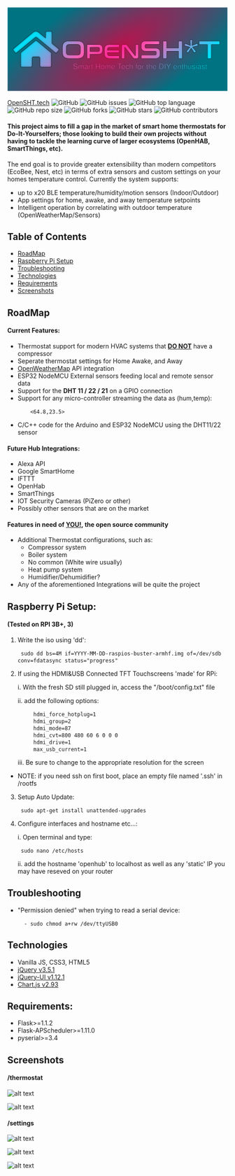 ![alt text](https://github.com/OpenSHT/SmartHub/blob/master/resources/header_tall.png?raw=true)

[OpenSHT.tech](https://opensht.tech/)
![GitHub](https://img.shields.io/github/license/OpenSHT/SmartHub?color=blue)
![GitHub issues](https://img.shields.io/github/issues/OpenSHT/SmartHub)
![GitHub top language](https://img.shields.io/github/languages/top/OpenSHT/SmartHub)
![GitHub repo size](https://img.shields.io/github/repo-size/OpenSHT/SmartHub)
![GitHub forks](https://img.shields.io/github/forks/OpenSHT/SmartHub?style=social)
![GitHub stars](https://img.shields.io/github/stars/OpenSHT/SmartHub?style=social)
![GitHub contributors](https://img.shields.io/github/contributors/OpenSHT/SmartHub)

<h4>This project aims to fill a gap in the market of smart home thermostats for Do-It-Yourselfers; those looking to build their own projects without having to tackle the learning curve of larger ecosystems (OpenHAB, SmartThings, etc).</h4>

<p>The end goal is to provide greater extensibility than modern competitors (EcoBee, Nest, etc) in terms of extra sensors and custom settings on your homes temperature control. Currently the system supports:</p>

<ul>
	<li>up to x20 BLE temperature/humidity/motion sensors (Indoor/Outdoor)</li>
	<li>App settings for home, awake, and away temperature setpoints</li>
	<li>Intelligent operation by correlating with outdoor temperature (OpenWeatherMap/Sensors)</li>
</ul>


## Table of Contents

* [RoadMap](https://github.com/OpenSHT/SmartHub#roadmap)
* [Raspberry Pi Setup](https://github.com/OpenSHT/SmartHub#raspberry-pi-setup)
* [Troubleshooting](https://github.com/OpenSHT/SmartHub#troubleshooting)
* [Technologies](https://github.com/OpenSHT/SmartHub#technologies)
* [Requirements](https://github.com/OpenSHT/SmartHub#requirements)
* [Screenshots](https://github.com/OpenSHT/SmartHub#screenshots)

## RoadMap
#### Current Features:
<ul>
    <li>Thermostat support for modern HVAC systems that <u><b>DO NOT</b></u> have a compressor</li>
    <li>Seperate thermostat settings for Home Awake, and Away</li>
    <li><a href="https://openweathermap.org/">OpenWeatherMap</a> API integration</li>
    <li>ESP32 NodeMCU External sensors feeding local and remote sensor data</li>
    <li>Support for the <b>DHT 11 / 22 / 21</b> on a GPIO connection</li>
    <li>Support for any micro-controller streaming the data as (hum,temp):</li>
    
        <64.8,23.5>
   <li>C/C++ code for the Arduino and ESP32 NodeMCU using the DHT11/22 sensor</li>
</ul>

#### Future Hub Integrations:
<ul>
    <li>Alexa API</li>
    <li>Google SmartHome</li>
    <li>IFTTT</li>
    <li>OpenHab</li>
    <li>SmartThings</li>
    <li>IOT Security Cameras (PiZero or other)</li>
    <li>Possibly other sensors that are on the market</li>	
</ul>

#### Features in need of <u><b>YOU!</b></u>, the open source community
<ul>
    <li>Additional Thermostat configurations, such as:
        <ul>
            <li>Compressor system</li>
            <li>Boiler system</li>
            <li>No common (White wire usually)</li>
            <li>Heat pump system</li>
	    <li>Humidifier/Dehumidifier?</li>
        </ul>
    </li>
	<li> Any of the aforementioned Integrations will be quite the project</li>
</ul>

## Raspberry Pi Setup:

#### (Tested on RPI 3B+, 3)
1. Write the iso using 'dd':
	
		sudo dd bs=4M if=YYYY-MM-DD-raspios-buster-armhf.img of=/dev/sdb conv=fdatasync status="progress"
	
2. If using the HDMI&USB Connected TFT Touchscreens 'made' for RPi:
   
    i. With the fresh SD still plugged in, access the "/boot/config.txt" file
   
    ii. add the following options:
        
            hdmi_force_hotplug=1
            hdmi_group=2
            hdmi_mode=87
            hdmi_cvt=800 480 60 6 0 0 0
            hdmi_drive=1
            max_usb_current=1
            
    iii. Be sure to change to the appropriate resolution for the screen       
         
* NOTE: if you need ssh on first boot, place an empty file named '.ssh' in /rootfs
3. Setup Auto Update:
    
        sudo apt-get install unattended-upgrades
	
4. Configure interfaces and hostname etc...:
        
    i. Open terminal and type:
    
        sudo nano /etc/hosts
        
    ii. add the hostname 'openhub' to localhost as well as any 'static' IP you may have reseved on your router 
        
## Troubleshooting

- "Permission denied" when trying to read a serial device:
    
        - sudo chmod a+rw /dev/ttyUSB0
        
        
## Technologies
<ul>
	<li>Vanilla JS, CSS3, HTML5</li>
    	<li><a href="https://jquery.com/download/">jQuery v3.5.1</a></li>
	<li><a href="https://jqueryui.com/download/">jQuery-UI v1.12.1</a></li>
    	<li><a href="https://www.chartjs.org/">Chart.js v2.93</a></li>
</ul>

## Requirements:
<ul>
	<li>Flask>=1.1.2</li>
    	<li>Flask-APScheduler>=1.11.0</li>
	<li>pyserial>=3.4</li>
</ul>

## Screenshots

#### /thermostat

![alt text](https://github.com/OpenSHT/SmartHub/blob/master/screenshots/thermostat_page1.png?raw=true)

![alt text](https://github.com/OpenSHT/SmartHub/blob/master/screenshots/thermostat_page2.png?raw=true)

#### /settings

![alt text](https://github.com/OpenSHT/SmartHub/blob/master/screenshots/settings_color.png?raw=true)

![alt text](https://github.com/OpenSHT/SmartHub/blob/master/screenshots/settings_image.png?raw=true)

![alt text](https://github.com/OpenSHT/SmartHub/blob/master/screenshots/settings_tileimage.png?raw=true)

